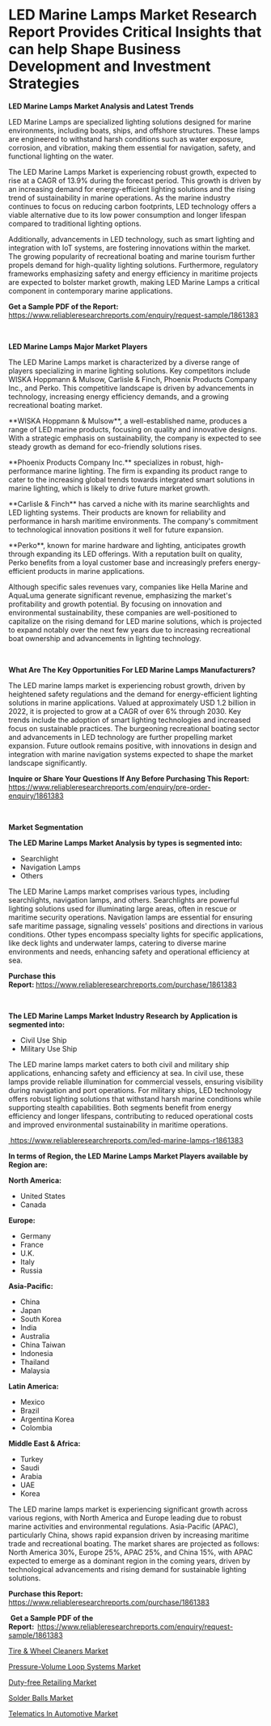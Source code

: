 <p><h1>LED Marine Lamps Market Research Report Provides Critical Insights that can help Shape Business Development and Investment Strategies</h1></p><p><strong>LED Marine Lamps Market Analysis and Latest Trends</strong></p>
<p><p>LED Marine Lamps are specialized lighting solutions designed for marine environments, including boats, ships, and offshore structures. These lamps are engineered to withstand harsh conditions such as water exposure, corrosion, and vibration, making them essential for navigation, safety, and functional lighting on the water.</p><p>The LED Marine Lamps Market is experiencing robust growth, expected to rise at a CAGR of 13.9% during the forecast period. This growth is driven by an increasing demand for energy-efficient lighting solutions and the rising trend of sustainability in marine operations. As the marine industry continues to focus on reducing carbon footprints, LED technology offers a viable alternative due to its low power consumption and longer lifespan compared to traditional lighting options.</p><p>Additionally, advancements in LED technology, such as smart lighting and integration with IoT systems, are fostering innovations within the market. The growing popularity of recreational boating and marine tourism further propels demand for high-quality lighting solutions. Furthermore, regulatory frameworks emphasizing safety and energy efficiency in maritime projects are expected to bolster market growth, making LED Marine Lamps a critical component in contemporary marine applications.</p></p>
<p><strong>Get a Sample PDF of the Report:&nbsp;</strong> <a href="https://www.reliableresearchreports.com/enquiry/request-sample/1861383?utm_campaign=4&utm_medium=2&utm_source=Github&utm_content=ia&utm_term=03112024&utm_id=led-marine-lamps">https://www.reliableresearchreports.com/enquiry/request-sample/1861383</a></p>
<p>&nbsp;</p>
<p><strong>LED Marine Lamps Major Market Players</strong></p>
<p><p>The LED Marine Lamps market is characterized by a diverse range of players specializing in marine lighting solutions. Key competitors include WISKA Hoppmann & Mulsow, Carlisle & Finch, Phoenix Products Company Inc., and Perko. This competitive landscape is driven by advancements in technology, increasing energy efficiency demands, and a growing recreational boating market.</p><p>**WISKA Hoppmann & Mulsow**, a well-established name, produces a range of LED marine products, focusing on quality and innovative designs. With a strategic emphasis on sustainability, the company is expected to see steady growth as demand for eco-friendly solutions rises.</p><p>**Phoenix Products Company Inc.** specializes in robust, high-performance marine lighting. The firm is expanding its product range to cater to the increasing global trends towards integrated smart solutions in marine lighting, which is likely to drive future market growth.</p><p>**Carlisle & Finch** has carved a niche with its marine searchlights and LED lighting systems. Their products are known for reliability and performance in harsh maritime environments. The company's commitment to technological innovation positions it well for future expansion.</p><p>**Perko**, known for marine hardware and lighting, anticipates growth through expanding its LED offerings. With a reputation built on quality, Perko benefits from a loyal customer base and increasingly prefers energy-efficient products in marine applications.</p><p>Although specific sales revenues vary, companies like Hella Marine and AquaLuma generate significant revenue, emphasizing the market's profitability and growth potential. By focusing on innovation and environmental sustainability, these companies are well-positioned to capitalize on the rising demand for LED marine solutions, which is projected to expand notably over the next few years due to increasing recreational boat ownership and advancements in lighting technology.</p></p>
<p>&nbsp;</p>
<p><strong>What Are The Key Opportunities For LED Marine Lamps Manufacturers?</strong></p>
<p><p>The LED marine lamps market is experiencing robust growth, driven by heightened safety regulations and the demand for energy-efficient lighting solutions in marine applications. Valued at approximately USD 1.2 billion in 2022, it is projected to grow at a CAGR of over 6% through 2030. Key trends include the adoption of smart lighting technologies and increased focus on sustainable practices. The burgeoning recreational boating sector and advancements in LED technology are further propelling market expansion. Future outlook remains positive, with innovations in design and integration with marine navigation systems expected to shape the market landscape significantly.</p></p>
<p><strong>Inquire or Share Your Questions If Any Before Purchasing This Report:</strong> <a href="https://www.reliableresearchreports.com/enquiry/pre-order-enquiry/1861383?utm_campaign=4&utm_medium=2&utm_source=Github&utm_content=ia&utm_term=03112024&utm_id=led-marine-lamps">https://www.reliableresearchreports.com/enquiry/pre-order-enquiry/1861383</a></p>
<p>&nbsp;</p>
<p><strong>Market Segmentation</strong></p>
<p><strong>The LED Marine Lamps Market Analysis by types is segmented into:</strong></p>
<p><ul><li>Searchlight</li><li>Navigation Lamps</li><li>Others</li></ul></p>
<p><p>The LED Marine Lamps market comprises various types, including searchlights, navigation lamps, and others. Searchlights are powerful lighting solutions used for illuminating large areas, often in rescue or maritime security operations. Navigation lamps are essential for ensuring safe maritime passage, signaling vessels' positions and directions in various conditions. Other types encompass specialty lights for specific applications, like deck lights and underwater lamps, catering to diverse marine environments and needs, enhancing safety and operational efficiency at sea.</p></p>
<p><strong>Purchase this Report:&nbsp;</strong><a href="https://www.reliableresearchreports.com/purchase/1861383?utm_campaign=4&utm_medium=2&utm_source=Github&utm_content=ia&utm_term=03112024&utm_id=led-marine-lamps">https://www.reliableresearchreports.com/purchase/1861383</a></p>
<p>&nbsp;</p>
<p><strong>The LED Marine Lamps Market Industry Research by Application is segmented into:</strong></p>
<p><ul><li>Civil Use Ship</li><li>Military Use Ship</li></ul></p>
<p><p>The LED marine lamps market caters to both civil and military ship applications, enhancing safety and efficiency at sea. In civil use, these lamps provide reliable illumination for commercial vessels, ensuring visibility during navigation and port operations. For military ships, LED technology offers robust lighting solutions that withstand harsh marine conditions while supporting stealth capabilities. Both segments benefit from energy efficiency and longer lifespans, contributing to reduced operational costs and improved environmental sustainability in maritime operations.</p></p>
<p><a href="https://www.reliableresearchreports.com/led-marine-lamps-r1861383?utm_campaign=4&utm_medium=2&utm_source=Github&utm_content=ia&utm_term=03112024&utm_id=led-marine-lamps">&nbsp;https://www.reliableresearchreports.com/led-marine-lamps-r1861383</a></p>
<p><strong>In terms of Region, the LED Marine Lamps Market Players available by Region are:</strong></p>
<p>
    <p> <strong> North America: </strong>
        <ul>
            <li>United States</li>
            <li>Canada</li>
        </ul>
        </p> 
    <p> <strong> Europe: </strong>
        <ul>
            <li>Germany</li>
            <li>France</li>
            <li>U.K.</li>
            <li>Italy</li>
            <li>Russia</li>
        </ul>
        </p> 
    <p> <strong> Asia-Pacific: </strong>
        <ul>
            <li>China</li>
            <li>Japan</li>
            <li>South Korea</li>
            <li>India</li>
            <li>Australia</li>
            <li>China Taiwan</li>
            <li>Indonesia</li>
            <li>Thailand</li>
            <li>Malaysia</li>
        </ul>
        </p> 
    <p> <strong> Latin America: </strong>
        <ul>
            <li>Mexico</li>
            <li>Brazil</li>
            <li>Argentina Korea</li>
            <li>Colombia</li>
        </ul>
        </p> 
    <p> <strong> Middle East & Africa: </strong>
        <ul>
            <li>Turkey</li>
            <li>Saudi</li>
            <li>Arabia</li>
            <li>UAE</li>
            <li>Korea</li>
        </ul>
    </p>
    </p>
<p><p>The LED marine lamps market is experiencing significant growth across various regions, with North America and Europe leading due to robust marine activities and environmental regulations. Asia-Pacific (APAC), particularly China, shows rapid expansion driven by increasing maritime trade and recreational boating. The market shares are projected as follows: North America 30%, Europe 25%, APAC 25%, and China 15%, with APAC expected to emerge as a dominant region in the coming years, driven by technological advancements and rising demand for sustainable lighting solutions.</p></p>
<p><strong>Purchase this Report: </strong><a href="https://www.reliableresearchreports.com/purchase/1861383?utm_campaign=4&utm_medium=2&utm_source=Github&utm_content=ia&utm_term=03112024&utm_id=led-marine-lamps">https://www.reliableresearchreports.com/purchase/1861383</a></p>
<p>&nbsp;<strong>Get a Sample PDF of the Report:&nbsp;&nbsp;</strong><a href="https://www.reliableresearchreports.com/enquiry/request-sample/1861383?utm_campaign=4&utm_medium=2&utm_source=Github&utm_content=ia&utm_term=03112024&utm_id=led-marine-lamps">https://www.reliableresearchreports.com/enquiry/request-sample/1861383</a></p>
<p><strong></strong></p>
<p><p><a href="https://github.com/alesiasc0na/Market-Research-Report-List-1/blob/main/tire-wheel-cleaners-market.md?utm_campaign=4&utm_medium=2&utm_source=Github&utm_content=ia&utm_term=03112024&utm_id=led-marine-lamps">Tire & Wheel Cleaners Market</a></p><p><a href="https://issuu.com/reportprime-2/docs/pressure-volume-loop-systems-market_7319638bbc323e?utm_campaign=4&utm_medium=2&utm_source=Github&utm_content=ia&utm_term=03112024&utm_id=led-marine-lamps">Pressure-Volume Loop Systems Market</a></p><p><a href="https://www.linkedin.com/pulse/exploring-duty-free-retailing-market-dynamics-global-trends-kn1hf?utm_campaign=4&utm_medium=2&utm_source=Github&utm_content=ia&utm_term=03112024&utm_id=led-marine-lamps">Duty-free Retailing Market</a></p><p><a href="https://www.linkedin.com/pulse/solder-balls-market-research-report-exploring-size-revenue-6joaf?utm_campaign=4&utm_medium=2&utm_source=Github&utm_content=ia&utm_term=03112024&utm_id=led-marine-lamps">Solder Balls Market</a></p><p><a href="https://github.com/WayneHopkins413/Market-Research-Report-List-1/blob/main/telematics-in-automotive-market.md?utm_campaign=4&utm_medium=2&utm_source=Github&utm_content=ia&utm_term=03112024&utm_id=led-marine-lamps">Telematics In Automotive Market</a></p></p>